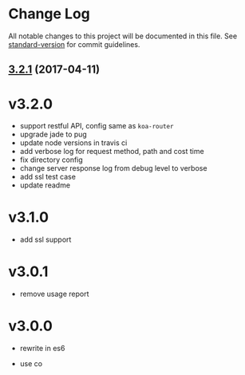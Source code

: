 # Change Log

All notable changes to this project will be documented in this file. See [standard-version](https://github.com/conventional-changelog/standard-version) for commit guidelines.

<a name="3.2.1"></a>
## [3.2.1](https://github.com/vivaxy/here/compare/v3.1.0...v3.2.1) (2017-04-11)



# v3.2.0

- support restful API, config same as `koa-router`
- upgrade jade to pug
- update node versions in travis ci
- add verbose log for request method, path and cost time
- fix directory config
- change server response log from debug level to verbose
- add ssl test case
- update readme

# v3.1.0

- add ssl support

# v3.0.1

- remove usage report

# v3.0.0

- rewrite in es6

- use co
